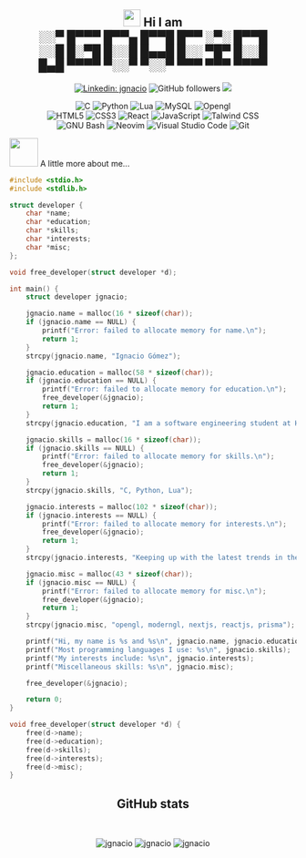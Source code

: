 <div align="center">
<h2><img src="https://slackmojis.com/emojis/5584-deployparrot/download" width="30"/> Hi I am
<br>
░░▀ █▀▀▀ █▀▀▄ █▀▀█ █▀▀ ░▀░ █▀▀█<br>
░░█ █░▀█ █░░█ █▄▄█ █░░ ▀█▀ █░░█<br>
█▄█ ▀▀▀▀ ▀░░▀ ▀░░▀ ▀▀▀ ▀▀▀ ▀▀▀▀</h2>


[![Linkedin: jgnacio](https://img.shields.io/badge/-jgnacio-blue?style=flat-square&logo=Linkedin&logoColor=white&link=https://www.linkedin.com/in/jgnacio-p-singh/)](https://www.linkedin.com/in/jgnaciogomez/)
![GitHub followers](https://img.shields.io/github/followers/jgnacio?label=Follow&style=social)
![](https://komarev.com/ghpvc/?username=jgnacio&style=for-the-badge&color=red)
</div>

<div align="center">
 
![C](https://img.shields.io/badge/c-%2300599C.svg?style=for-the-badge&logo=c&logoColor=white)
![Python](https://img.shields.io/badge/python-3670A0?style=for-the-badge&logo=python&logoColor=ffdd54)
![Lua](https://img.shields.io/badge/Lua-0078d7.svg?style=for-the-badge&logo=Lua&logoColor=white)
![MySQL](https://img.shields.io/badge/mysql-%2300f.svg?style=for-the-badge&logo=mysql&logoColor=white)
![Opengl](https://img.shields.io/badge/Opengl-FFFFFF?style=for-the-badge&logo=opengl&logoColor=Blue)
<br />
![HTML5](https://img.shields.io/badge/html5-%23E34F26.svg?style=for-the-badge&logo=html5&logoColor=white)
![CSS3](https://img.shields.io/badge/css3-%231572B6.svg?style=for-the-badge&logo=css3&logoColor=white)
![React](https://img.shields.io/badge/react-%2320232a.svg?style=for-the-badge&logo=react&logoColor=%2361DAFB)
![JavaScript](https://img.shields.io/badge/javascript-%23323330.svg?style=for-the-badge&logo=javascript&logoColor=%23F7DF1E)
![Talwind CSS](https://img.shields.io/badge/Tailwind_CSS-38B2AC?style=for-the-badge&logo=tailwind-css&logoColor=white)
<br />
![GNU Bash](https://img.shields.io/badge/GNU%20Bash-4EAA25?style=for-the-badge&logo=GNU%20Bash&logoColor=white)
![Neovim](https://img.shields.io/badge/NeoVim-%2357A143.svg?&style=for-the-badge&logo=neovim&logoColor=white)
![Visual Studio Code](https://img.shields.io/badge/Visual%20Studio%20Code-0078d7.svg?style=for-the-badge&logo=visual-studio-code&logoColor=white)
![Git](https://img.shields.io/badge/git-%23F05033.svg?style=for-the-badge&logo=git&logoColor=white)


</div>

<img src="https://slackmojis.com/emojis/7421-typingcat/download" width="50"> A little more about me...  

```c
#include <stdio.h>
#include <stdlib.h>

struct developer {
    char *name;
    char *education;
    char *skills;
    char *interests;
    char *misc;
};

void free_developer(struct developer *d);

int main() {
    struct developer jgnacio;

    jgnacio.name = malloc(16 * sizeof(char));
    if (jgnacio.name == NULL) {
        printf("Error: failed to allocate memory for name.\n");
        return 1;
    }
    strcpy(jgnacio.name, "Ignacio Gómez");

    jgnacio.education = malloc(58 * sizeof(char));
    if (jgnacio.education == NULL) {
        printf("Error: failed to allocate memory for education.\n");
        free_developer(&jgnacio);
        return 1;
    }
    strcpy(jgnacio.education, "I am a software engineering student at Holberton School.");

    jgnacio.skills = malloc(16 * sizeof(char));
    if (jgnacio.skills == NULL) {
        printf("Error: failed to allocate memory for skills.\n");
        free_developer(&jgnacio);
        return 1;
    }
    strcpy(jgnacio.skills, "C, Python, Lua");

    jgnacio.interests = malloc(102 * sizeof(char));
    if (jgnacio.interests == NULL) {
        printf("Error: failed to allocate memory for interests.\n");
        free_developer(&jgnacio);
        return 1;
    }
    strcpy(jgnacio.interests, "Keeping up with the latest trends in the technology industry and exploring new programming projects.");

    jgnacio.misc = malloc(43 * sizeof(char));
    if (jgnacio.misc == NULL) {
        printf("Error: failed to allocate memory for misc.\n");
        free_developer(&jgnacio);
        return 1;
    }
    strcpy(jgnacio.misc, "opengl, moderngl, nextjs, reactjs, prisma");

    printf("Hi, my name is %s and %s\n", jgnacio.name, jgnacio.education);
    printf("Most programming languages I use: %s\n", jgnacio.skills);
    printf("My interests include: %s\n", jgnacio.interests);
    printf("Miscellaneous skills: %s\n", jgnacio.misc);

    free_developer(&jgnacio);

    return 0;
}

void free_developer(struct developer *d) {
    free(d->name);
    free(d->education);
    free(d->skills);
    free(d->interests);
    free(d->misc);
}
```
<h2 align="center">  GitHub stats </h2>
 <br />
<p align="center">
 <img src="https://github-readme-stats.vercel.app/api?username=jgnacio&show_icons=true&count_private=true&theme=onedark&hide_border=true&hide=issues,contribs&bg_color=00000000"  alt="jgnacio" />
 <img src="https://github-readme-stats.vercel.app/api/top-langs/?username=jgnacio&layout=compact&hide_border=true&theme=onedark&bg_color=00000000&langs_count=6&hide=jupyter%20notebook,tex,css,html,php" alt="jgnacio" />
 <img src="https://github-readme-streak-stats.herokuapp.com?user=jgnacio&theme=onedark&hide_border=true&background=FFFFFF00" alt="jgnacio" />
</p>
